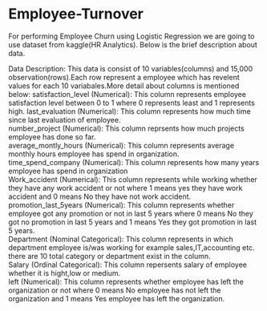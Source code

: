 # Employee-Turnover
For performing Employee Churn using Logistic Regression we are going to use dataset from kaggle(HR Analytics).
Below is the brief description about data.

Data Description:
This data is consist of 10 variables(columns) and 15,000 observation(rows).Each row represent a employee which has revelent values for each 10 variabales.More detail about columns is mentioned below:
satisfaction_level (Numerical): This column represents employee satisfaction level between 0 to 1 where 0 represents least and 1 represents high.
last_evaluation (Numerical): This column represents how much time since last evaluation of employee.</br>
number_project (Numerical): This column reprsents how much projects employee has done so far.</br>
average_montly_hours (Numerical): This column represents average monthly hours employee has spend in organization.</br>
time_spend_company (Numerical): This column represents how many years employee has spend in organization</br>
Work_accident (Numerical):</b> This column represents while working whether they have any work accident or not where 1 means yes they have work accident and 0 means No they have not work accident.</br>
promotion_last_5years (Numerical): This column represents whether employee got any promotion or not in last 5 years where 0 means No they got no promotion in last 5 years and 1 means Yes they got promotion in last 5 years.</br>
Department (Nominal Categorical): This column represents in which department employee is/was working for example sales,IT,accounting etc. there are 10 total category or department exist in the column.</br>
Salary (Ordinal Categorical): This column repersents salary of employee whether it is hight,low or medium.</br>
left (Numerical): This column represents whether employee has left the organization or not where 0 means No employee has not left the organization and 1 means Yes employee has left the organization.</br>
